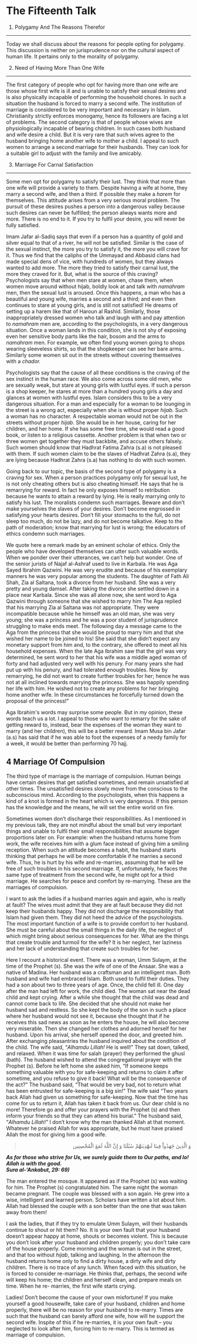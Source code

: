 The Fifteenth Talk
==================

1. Polygamy And The Reasons Therefor
------------------------------------

Today we shall discuss about the reasons for people opting for polygamy.
This discussion is neither on jurisprudence nor on the cultural aspect
of human life. It pertains only to the morality of polygamy.

2. Need of Having More Than One Wife
------------------------------------

The first category of people who opt for having more than one wife are
those whose first wife is ill and is unable to satisfy their sexual
desires and is also physically incapable of performing the household
chores. In such a situation the husband is forced to marry a second
wife. The institution of marriage is considered to be very important and
necessary in Islam. Christianity strictly enforces monogamy, hence its
followers are facing a lot of problems. The second category is that of
people whose wives are physiologically incapable of bearing children. In
such cases both husband and wife desire a child. But it is very rare
that such wives agree to the husband bringing home another wife to
mother a child. I appeal to such women to arrange a second marriage for
their husbands. They can look for a suitable girl to adjust with the
family and live amicably.

3. Marriage For Carnal Satisfaction
-----------------------------------

Some men opt for polygamy to satisfy their lust. They think that more
than one wife will provide a variety to them. Despite having a wife at
home, they marry a second wife, and then a third. If possible they make
a *harem* for themselves. This attitude arises from a very serious moral
problem. The pursuit of these desires pushes a person into a dangerous
valley because such desires can never be fulfilled; the person always
wants more and more. There is no end to it. If you try to fulfil your
desire, you will never be fully satisfied.

Imam Jafar al-Sadiq says that even if a person has a quantity of gold
and silver equal to that of a river, he will not be satisfied. Similar
is the case of the sexual instinct, the more you try to satisfy it, the
more you will crave for it. Thus we find that the caliphs of the Ummayad
and Abbasid clans had made special dens of vice, with hundreds of women,
but they always wanted to add more. The more they tried to satisfy their
carnal lust, the more they craved for it. But, what is the source of
this craving? Psychologists say that when men stare at women, chase
them, when women move around without hijab, boldly look at and talk with
*namahram* men, then the sexual lust is aroused. Once this happens, a
man who has a beautiful and young wife, marries a second and a third;
and even then continues to stare at young girls, and is still not
satisfied! He dreams of setting up a harem like that of Haroun al
Rashid. Similarly, those inappropriately dressed women who talk and
laugh with and pay attention to *namahram* men are, according to the
psychologists, in a very dangerous situation. Once a woman lands in this
condition, she is not shy of exposing even her sensitive body parts like
the hair, bosom and the arms to *namahram* men. For example, we often
find young women going to shops wearing sleeveless shirts, so that the
shopkeeper can see her bare arms.. Similarly some women sit out in the
streets without covering themselves with a *chador.*

Psychologists say that the cause of all these conditions is the craving
of the sex instinct in the human race. We also come across some old men,
who are sexually weak, but stare at young girls with lustful eyes. If
such a person is a shop keeper, he stares at more than a hundred young
girls a day and glances at women with lustful eyes. Islam considers this
to be a very dangerous situation. For a man and especially for a woman
to be lounging in the street is a wrong act, especially when she is
without proper *hijab*. Such a woman has no character. A respectable
woman would not be out in the streets without proper *hijab*. She would
be in her house, caring for her children, and her home. If she has some
free time, she would read a good book, or listen to a religious
cassette. Another problem is that when two or three women get together
they must backbite, and accuse others falsely. Such women should know
that Hadhrat Fatima Zahra (s.a) is not pleased with them. If such women
claim to be the slaves of Hadhrat Zahra (s.a), they are lying because
Hadhrat Zahra (s.a) has nothing to do with such women.

Going back to our topic, the basis of the second type of polygamy is a
craving for sex. When a person practices polygamy only for sexual lust,
he is not only cheating others but is also cheating himself. He says
that he is remarrying for reward. In fact he only exposes himself to
retribution because he wants to attain a reward by lying. He is really
marrying only to satisfy his lust. The moralists condemn such marriages.
Beware and don’t make yourselves the slaves of your desires. Don’t
become engrossed in satisfying your hearts desires. Don’t fill your
stomachs to the full, do not sleep too much, do not be lazy, and do not
become talkative. Keep to the path of moderation; know that marrying for
lust is wrong; the educators of ethics condemn such marriages.

We quote here a remark made by an eminent scholar of ethics. Only the
people who have developed themselves can utter such valuable words. When
we ponder over their utterances, we can’t help but wonder. One of the
senior jurists of Najaf al-Ashraf used to live in Karbala. He was Aga
Sayed Ibrahim Qazwini. He was very erudite and because of his exemplary
manners he was very popular among the students. The daughter of Fath Ali
Shah, Zia al Saltana, took a divorce from her husband. She was a very
pretty and young damsel. After taking the divorce she settled down in a
place near Karbala. Since she was all alone now, she sent word to Aga
Qazwini through someone that she wished to marry him The Aga replied
that his marrying Zia al Saltana was not appropriate. They were
incompatible because while he himself was an old man, she was very
young; she was a princess and he was a poor student of jurisprudence
struggling to make ends meet. The following day a message came to the
Aga from the princess that she would be proud to marry him and that she
wished her name to be joined to his! She said that she didn’t expect any
monetary support from him and, to the contrary, she offered to meet all
his household expenses. When the late Aga Ibrahim saw that the girl was
very determined, he sent word to her that his wife was a middle aged
woman of forty and had adjusted very well with his penury. For many
years she had put up with his penury, and had tolerated enough troubles.
Now by remarrying, he did not want to create further troubles for her;
hence he was not at all inclined towards marrying the princess. She was
happily spending her life with him. He wished not to create any problems
for her bringing home another wife. In these circumstances he forcefully
turned down the proposal of the princess!”

Aga Ibrahim's words may surprise some people. But in my opinion, these
words teach us a lot. I appeal to those who want to remarry for the sake
of getting reward to, instead, bear the expenses of the woman they want
to marry (and her children), this will be a better reward. Imam Musa bin
Jafar (a.s) has said that if he was able to foot the expenses of a needy
family for a week, it would be better than performing 70 hajj.

4 Marriage Of Compulsion
------------------------

The third type of marriage is the marriage of compulsion. Human beings
have certain desires that get satisfied sometimes, and remain
unsatisfied at other times. The unsatisfied desires slowly move from the
conscious to the subconscious mind. According to the psychologists, when
this happens a kind of a knot is formed in the heart which is very
dangerous. If this person has the knowledge and the means, he will set
the entire world on fire.

Sometimes women don’t discharge their responsibilities. As I mentioned
in my previous talk, they are not mindful about the small but very
important things and unable to fulfil their small responsibilities that
assume bigger proportions later on. For example: when the husband
returns home from work, the wife receives him with a glum face instead
of giving him a smiling reception. When such an attitude becomes a
habit, the husband starts thinking that perhaps he will be more
comfortable if he marries a second wife. Thus, he is hurt by his wife
and re-marries, assuming that he will be free of such troubles in his
second marriage. If, unfortunately, he faces the same type of treatment
from the second wife, he might opt for a third marriage. He searches for
peace and comfort by re-marrying. These are the marriages of compulsion.

I want to ask the ladies if a husband marries again and again, who is
really at fault? The wives must admit that they are at fault because
they did not keep their husbands happy. They did not discharge the
responsibility that Islam had given them. They did not heed the advice
of the psychologists. The most important function of a wife is to
provide comfort to her husband. She must be careful about the small
things in the daily life, the neglect of which might bring about serious
consequences for her. What are the things that create trouble and
turmoil for the wife? It is her neglect, her laziness and her lack of
understanding that create such troubles for her.

Here I recount a historical event. There was a woman, Umm Sulaym, at the
time of the Prophet (s). She was the wife of one of the Ansaar. She was
a native of Madina. Her husband was a craftsman and an intelligent man.
Both husband and wife had embraced Islam. Both used to fulfil their
duties. They had a son about two to three years of age. Once, the child
fell ill. One day after the man had left for work, the child died. The
woman sat near the dead child and kept crying. After a while she thought
that the child was dead and cannot come back to life. She decided that
she should not make her husband sad and restless. So she kept the body
of the son in such a place where her husband would not see it, because
she thought that if he receives this sad news as soon as he enters the
house, he will also become very miserable. Then she changed her clothes
and adorned herself for her husband. Upon his arrival, she herself
opened the door, and greeted him. After exchanging pleasantries the
husband inquired about the condition of the child. The wife said,
“*Alhamdu Lillah!* He is well!” They sat down, talked, and relaxed. When
it was time for salah (prayer) they performed the ghusl (bath). The
husband wished to attend the congregational prayer with the Prophet (s).
Before he left home she asked him, “If someone keeps something valuable
with you for safe-keeping and returns to claim it after sometime, and
you refuse to give it back! What will be the consequence of the act?”
The husband said, “That would be very bad, not to return what has been
entrusted for safe-keeping is a big sin!” The wife said “Two years back
Allah had given us something for safe-keeping. Now that the time has
come for us to return it, Allah has taken it back from us. Our dear
child is no more! Therefore go and offer your prayers with the Prophet
(s) and then inform your friends so that they can attend his burial.”
The husband said, “*Alhamdu Lillah*!” I don’t know why the man thanked
Allah at that moment. Whatever he praised Allah for was appropriate, but
he must have praised Allah the most for giving him a good wife.

<blockquote dir="rtl">
  <p>
وَ الَّذِينَ جَهَدُواْ فِينَا لَنهَْدِيَنهَُّمْ سُبُلَنَا وَ إِنَّ
اللَّهَ لَمَعَ الْمُحْسِنِين
  </p>
</blockquote>

***As for those who strive for Us, we surely guide them to Our paths,
and lo! Allah is with the good.***  
***Sura al-‘Ankabut, 29: 69)***

The man entered the mosque. It appeared as if the Prophet (s) was
waiting for him. The Prophet (s) congratulated him. The same night the
woman became pregnant. The couple was blessed with a son again. He grew
into a wise, intelligent and learned person. Scholars have written a lot
about him. Allah had blessed the couple with a son better than the one
that was taken away from them!

I ask the ladies, that if they try to emulate Umm Sulaym, will their
husbands continue to shout or hit them? No. It is your own fault that
your husband doesn’t appear happy at home, shouts or becomes violent.
This is because you don’t look after your husband and children properly;
you don’t take care of the house properly. Come morning and the woman is
out in the street, and that too without *hijab*, talking and laughing.
In the afternoon the husband returns home only to find a dirty house, a
dirty wife and dirty children. There is no trace of any lunch. When
faced with this situation, he is forced to consider re-marriage. He
thinks that, perhaps, the second wife will keep his home; the children
and herself clean, and prepare meals on time. When he re- marries, the
first wife starts crying.

Ladies! Don’t become the cause of your own misfortune! If you make
yourself a good housewife, take care of your husband, children and home
properly, there will be no reason for your husband to re-marry. Times
are such that the husband can barely afford one wife, how will he
support the second wife. Inspite of this if he re-marries, it is your
own fault – you neglected to look after him, forcing him to re-marry.
This is termed as marriage of compulsion.


